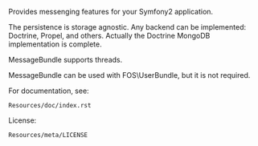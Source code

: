 Provides messenging features for your Symfony2 application.

The persistence is storage agnostic. Any backend can be implemented: Doctrine, Propel, and others.
Actually the Doctrine MongoDB implementation is complete.

MessageBundle supports threads.

MessageBundle can be used with FOS\UserBundle, but it is not required.

For documentation, see:

    Resources/doc/index.rst

License:
    
    Resources/meta/LICENSE
